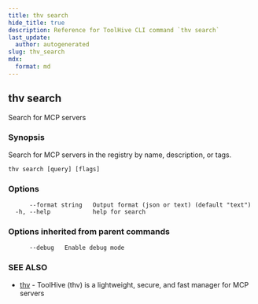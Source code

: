 ```yaml
---
title: thv search
hide_title: true
description: Reference for ToolHive CLI command `thv search`
last_update:
  author: autogenerated
slug: thv_search
mdx:
  format: md
---
```


## thv search

Search for MCP servers

### Synopsis

Search for MCP servers in the registry by name, description, or tags.

```
thv search [query] [flags]
```

### Options

```
      --format string   Output format (json or text) (default "text")
  -h, --help            help for search
```

### Options inherited from parent commands

```
      --debug   Enable debug mode
```

### SEE ALSO

* [thv](thv.md)	 - ToolHive (thv) is a lightweight, secure, and fast manager for MCP servers

